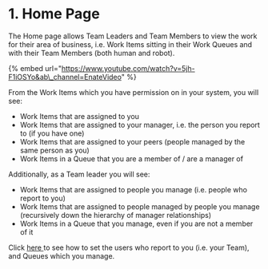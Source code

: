 # 1. Home Page

The Home page allows Team Leaders and Team Members to view the work for their area of business, i.e. Work Items sitting in their Work Queues and with their Team Members \(both human and robot\).

{% embed url="https://www.youtube.com/watch?v=5jh-F1iOSYo&ab\_channel=EnateVideo" %}

From the Work Items which you have permission on in your system, you will see:

* Work Items that are assigned to you
* Work Items that are assigned to your manager, i.e. the person you report to \(if you have one\)
* Work Items that are assigned to your peers \(people managed by the same person as you\)
* Work Items in a Queue that you are a member of / are a manager of

Additionally, as a Team leader you will see:

* Work Items that are assigned to people you manage \(i.e. people who report to you\)
* Work Items that are assigned to people managed by people you manage \(recursively down the hierarchy of manager relationships\)
* Work Items in a Queue that you manage, even if you are not a member of it

Click [here ](../2.-team-leader-setting-your-teams-and-queues.md)to see how to set the users who report to you \(i.e. your Team\), and Queues which you manage.

